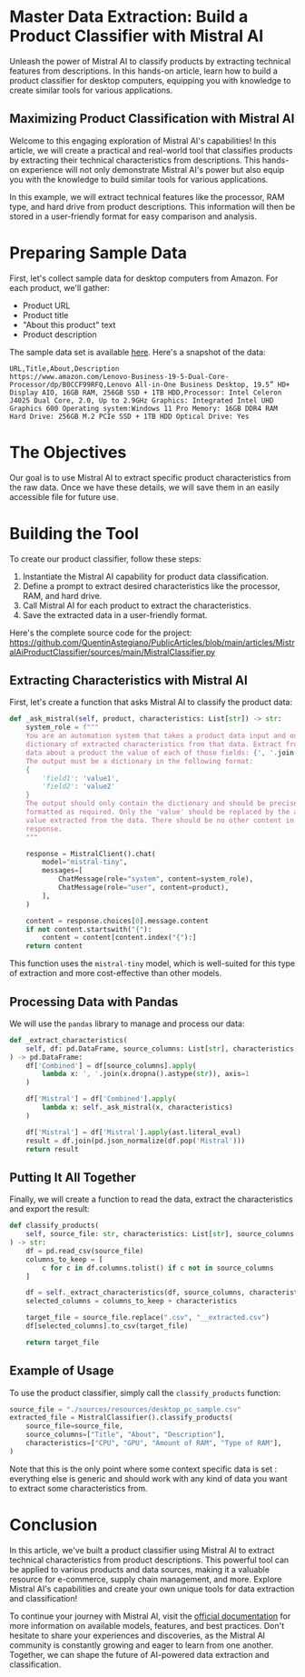# Master Data Extraction: Build a Product Classifier with Mistral AI

Unleash the power of Mistral AI to classify products by extracting technical features from descriptions. In this hands-on article, learn how to build a product classifier for desktop computers, equipping you with knowledge to create similar tools for various applications. 

## Maximizing Product Classification with Mistral AI

Welcome to this engaging exploration of Mistral AI's capabilities! In this article, we will create a practical and real-world tool that classifies products by extracting their technical characteristics from descriptions. This hands-on experience will not only demonstrate Mistral AI's power but also equip you with the knowledge to build similar tools for various applications.

In this example, we will extract technical features like the processor, RAM type, and hard drive from product descriptions. This information will then be stored in a user-friendly format for easy comparison and analysis.

# Preparing Sample Data

First, let's collect sample data for desktop computers from Amazon. For each product, we'll gather:

* Product URL
* Product title
* "About this product" text
* Product description

The sample data set is available [here](https://github.com/QuentinAstegiano/PublicArticles/blob/main/articles/MistralAiProductClassifier/sources/resources/desktop_pc_sample.csv). Here's a snapshot of the data:

```csv
URL,Title,About,Description
https://www.amazon.com/Lenovo-Business-19-5-Dual-Core-Processor/dp/B0CCF99RFQ,Lenovo All-in-One Business Desktop, 19.5” HD+ Display AIO, 16GB RAM, 256GB SSD + 1TB HDD,Processor: Intel Celeron J4025 Dual Core, 2.0, Up to 2.9GHz Graphics: Integrated Intel UHD Graphics 600 Operating system:Windows 11 Pro Memory: 16GB DDR4 RAM Hard Drive: 256GB M.2 PCIe SSD + 1TB HDD Optical Drive: Yes
```

# The Objectives

Our goal is to use Mistral AI to extract specific product characteristics from the raw data. Once we have these details, we will save them in an easily accessible file for future use.

# Building the Tool

To create our product classifier, follow these steps:

1. Instantiate the Mistral AI capability for product data classification.
2. Define a prompt to extract desired characteristics like the processor, RAM, and hard drive.
3. Call Mistral AI for each product to extract the characteristics.
4. Save the extracted data in a user-friendly format.

Here's the complete source code for the project: <https://github.com/QuentinAstegiano/PublicArticles/blob/main/articles/MistralAiProductClassifier/sources/main/MistralClassifier.py>

## Extracting Characteristics with Mistral AI

First, let's create a function that asks Mistral AI to classify the product data:

```python
def _ask_mistral(self, product, characteristics: List[str]) -> str:
    system_role = f"""
    You are an automation system that takes a product data input and outputs a
    dictionary of extracted characteristics from that data. Extract from this
    data about a product the value of each of those fields: {', '.join(characteristics)}
    The output must be a dictionary in the following format:
    {
        'field1': 'value1',
        'field2': 'value2'
    }
    The output should only contain the dictionary and should be precisely
    formatted as required. Only the 'value' should be replaced by the actual
    value extracted from the data. There should be no other content in the
    response.
    """

    response = MistralClient().chat(
        model="mistral-tiny",
        messages=[
            ChatMessage(role="system", content=system_role),
            ChatMessage(role="user", content=product),
        ],
    )

    content = response.choices[0].message.content
    if not content.startswith("{"):
        content = content[content.index("{"):]
    return content
```

This function uses the `mistral-tiny` model, which is well-suited for this type of extraction and more cost-effective than other models.

## Processing Data with Pandas

We will use the `pandas` library to manage and process our data:

```python
def _extract_characteristics(
    self, df: pd.DataFrame, source_columns: List[str], characteristics: List[str]
) -> pd.DataFrame:
    df['Combined'] = df[source_columns].apply(
        lambda x: ', '.join(x.dropna().astype(str)), axis=1
    )

    df['Mistral'] = df['Combined'].apply(
        lambda x: self._ask_mistral(x, characteristics)
    )

    df['Mistral'] = df['Mistral'].apply(ast.literal_eval)
    result = df.join(pd.json_normalize(df.pop('Mistral')))
    return result
```

## Putting It All Together

Finally, we will create a function to read the data, extract the characteristics and export the result:

```python
def classify_products(
    self, source_file: str, characteristics: List[str], source_columns: List[str]
) -> str:
    df = pd.read_csv(source_file)
    columns_to_keep = [
        c for c in df.columns.tolist() if c not in source_columns
    ]

    df = self._extract_characteristics(df, source_columns, characteristics)
    selected_columns = columns_to_keep + characteristics

    target_file = source_file.replace(".csv", "__extracted.csv")
    df[selected_columns].to_csv(target_file)

    return target_file
```

## Example of Usage

To use the product classifier, simply call the `classify_products` function:

```python
source_file = "./sources/resources/desktop_pc_sample.csv"
extracted_file = MistralClassifier().classify_products(
    source_file=source_file,
    source_columns=["Title", "About", "Description"],
    characteristics=["CPU", "GPU", "Amount of RAM", "Type of RAM"],
)
```

Note that this is the only point where some context specific data is set : everything else is generic and should work with any kind of data you want to extract some characteristics from.

# Conclusion

In this article, we've built a product classifier using Mistral AI to extract technical characteristics from product descriptions. This powerful tool can be applied to various products and data sources, making it a valuable resource for e-commerce, supply chain management, and more. Explore Mistral AI's capabilities and create your own unique tools for data extraction and classification!

To continue your journey with Mistral AI, visit the [official documentation](https://docs.mistral.ai/) for more information on available models, features, and best practices. Don't hesitate to share your experiences and discoveries, as the Mistral AI community is constantly growing and eager to learn from one another. Together, we can shape the future of AI-powered data extraction and classification.
